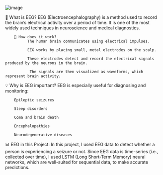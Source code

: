![image](https://github.com/user-attachments/assets/b69f082b-36d5-4b18-9b3a-76d5cae184b5)

🧠 What is EEG?
        EEG (Electroencephalography) is a method used to record the brain’s electrical activity over a period of time. It is one of the most widely used techniques in neuroscience and medical diagnostics.

        🧬 How does it work?
              The human brain communicates using electrical impulses.

              EEG works by placing small, metal electrodes on the scalp.

              These electrodes detect and record the electrical signals produced by the neurons in the brain.

               The signals are then visualized as waveforms, which represent brain activity.

💡 Why is EEG important?
        EEG is especially useful for diagnosing and monitoring:

        Epileptic seizures

        Sleep disorders

        Coma and brain death

        Encephalopathies

        Neurodegenerative diseases

📊 EEG in this Project:
In this project, I used EEG data to detect whether a person is experiencing a seizure or not. Since EEG data is time-series (i.e., collected over time), I used LSTM (Long Short-Term Memory) neural networks, which are well-suited for sequential data, to make accurate predictions.
